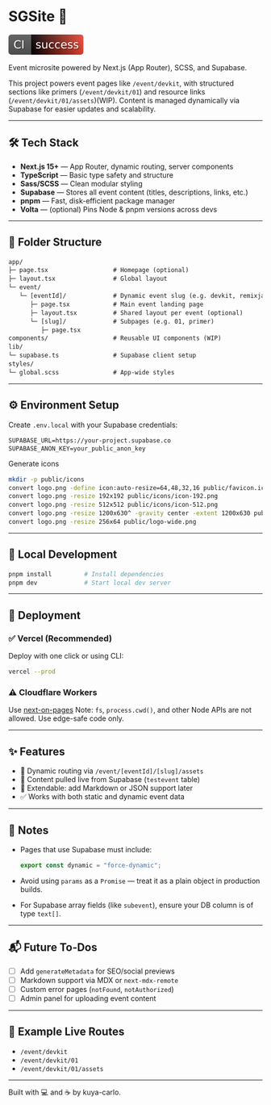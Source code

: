 # SGSite 🚀

![CI Status](https://raw.githubusercontent.com/kuya-carlo/sgsite/refs/heads/main/.github/badges/ci-status.svg?token=GHSAT0AAAAAADHHR5YFXXEPU7CFDS43DW642EBLE4A)

Event microsite powered by Next.js (App Router), SCSS, and Supabase.

This project powers event pages like `/event/devkit`, with structured sections like primers (`/event/devkit/01`) and resource links (`/event/devkit/01/assets`)(WIP). Content is managed dynamically via Supabase for easier updates and scalability.

---

## 🛠 Tech Stack

- **Next.js 15+** — App Router, dynamic routing, server components
- **TypeScript** — Basic type safety and structure
- **Sass/SCSS** — Clean modular styling
- **Supabase** — Stores all event content (titles, descriptions, links, etc.)
- **pnpm** — Fast, disk-efficient package manager
- **Volta** — (optional) Pins Node & pnpm versions across devs

---

## 📁 Folder Structure

```txt
app/
├─ page.tsx                  # Homepage (optional)
├─ layout.tsx                # Global layout
└─ event/
   └─ [eventId]/             # Dynamic event slug (e.g. devkit, remixjam)
      ├─ page.tsx            # Main event landing page
      ├─ layout.tsx          # Shared layout per event (optional)
      └─ [slug]/             # Subpages (e.g. 01, primer)
         ├─ page.tsx
components/                  # Reusable UI components (WIP)
lib/
└─ supabase.ts               # Supabase client setup
styles/
└─ global.scss               # App-wide styles
```

---

## ⚙️ Environment Setup

Create `.env.local` with your Supabase credentials:

```env
SUPABASE_URL=https://your-project.supabase.co
SUPABASE_ANON_KEY=your_public_anon_key
```

Generate icons

```sh
mkdir -p public/icons
convert logo.png -define icon:auto-resize=64,48,32,16 public/favicon.ico
convert logo.png -resize 192x192 public/icons/icon-192.png
convert logo.png -resize 512x512 public/icons/icon-512.png
convert logo.png -resize 1200x630^ -gravity center -extent 1200x630 public/og-image.png
convert logo.png -resize 256x64 public/logo-wide.png
```

---

## 🧪 Local Development

```bash
pnpm install         # Install dependencies
pnpm dev             # Start local dev server
```

---

## 🚀 Deployment

### ✅ Vercel (Recommended)

Deploy with one click or using CLI:

```bash
vercel --prod
```

### ⚠️ Cloudflare Workers

Use [next-on-pages](https://github.com/slicingdice/next-on-pages)
Note: `fs`, `process.cwd()`, and other Node APIs are not allowed. Use edge-safe code only.

---

## ✨ Features

- 🔁 Dynamic routing via `/event/[eventId]/[slug]/assets`
- 💾 Content pulled live from Supabase (`testevent` table)
- 🧱 Extendable: add Markdown or JSON support later
- ✅ Works with both static and dynamic event data

---

## 🧠 Notes

- Pages that use Supabase must include:

  ```ts
  export const dynamic = "force-dynamic";
  ```

- Avoid using `params` as a `Promise` — treat it as a plain object in production builds.

- For Supabase array fields (like `subevent`), ensure your DB column is of type `text[]`.

---

## 📬 Future To‑Dos

- [ ] Add `generateMetadata` for SEO/social previews
- [ ] Markdown support via MDX or `next-mdx-remote`
- [ ] Custom error pages (`notFound`, `notAuthorized`)
- [ ] Admin panel for uploading event content

---

## 🧊 Example Live Routes

- `/event/devkit`
- `/event/devkit/01`
- `/event/devkit/01/assets`

---

Built with 💻 and ☕ by kuya-carlo.
